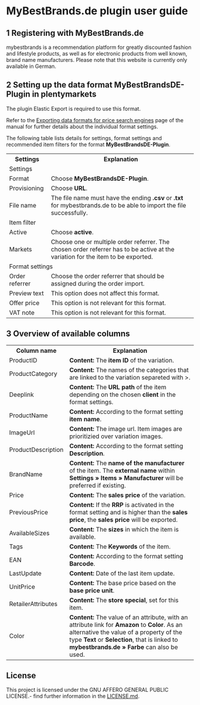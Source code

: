 
# MyBestBrands.de plugin user guide

<div class="container-toc"></div>

## 1 Registering with MyBestBrands.de

mybestbrands is a recommendation platform for greatly discounted fashion and lifestyle products, as well as for electronic products from well known, brand name manufacturers. Please note that this website is currently only available in German.

## 2 Setting up the data format MyBestBrandsDE-Plugin in plentymarkets

The plugin Elastic Export is required to use this format.

Refer to the [Exporting data formats for price search engines](https://knowledge.plentymarkets.com/en/basics/data-exchange/exporting-data#30) page of the manual for further details about the individual format settings.

The following table lists details for settings, format settings and recommended item filters for the format **MyBestBrandsDE-Plugin**.
<table>
    <tr>
        <th>
            Settings
        </th>
        <th>
            Explanation
        </th>
    </tr>
    <tr>
        <td class="th" colspan="2">
            Settings
        </td>
    </tr>
    <tr>
        <td>
            Format
        </td>
        <td>
            Choose <b>MyBestBrandsDE-Plugin</b>.
        </td>        
    </tr>
    <tr>
        <td>
            Provisioning
        </td>
        <td>
            Choose <b>URL</b>.
        </td>        
    </tr>
    <tr>
        <td>
            File name
        </td>
        <td>
            The file name must have the ending <b>.csv</b> or <b>.txt</b> for mybestbrands.de to be able to import the file successfully.
        </td>        
    </tr>
    <tr>
        <td class="th" colspan="2">
            Item filter
        </td>
    </tr>
    <tr>
        <td>
            Active
        </td>
        <td>
            Choose <b>active</b>.
        </td>        
    </tr>
    <tr>
        <td>
            Markets
        </td>
        <td>
            Choose one or multiple order referrer. The chosen order referrer has to be active at the variation for the item to be exported.
        </td>        
    </tr>
    <tr>
        <td class="th" colspan="2">
            Format settings
        </td>
    </tr>
    <tr>
        <td>
            Order referrer
        </td>
        <td>
            Choose the order referrer that should be assigned during the order import.
        </td>        
    </tr>
    <tr>
        <td>
            Preview text
        </td>
        <td>
            This option does not affect this format.
        </td>        
    </tr>
    <tr>
        <td>
            Offer price
        </td>
        <td>
            This option is not relevant for this format.
        </td>        
    </tr>
    <tr>
        <td>
            VAT note
        </td>
        <td>
            This option is not relevant for this format.
        </td>        
    </tr>
</table>

## 3 Overview of available columns

<table>
    <tr>
        <th>
            Column name
        </th>
        <th>
            Explanation
        </th>
    </tr>
    <tr>
        <td>
            ProductID
        </td>
        <td>
            <b>Content:</b> The <b>item ID</b> of the variation.
        </td>        
    </tr>
    <tr>
		<td>
			ProductCategory
		</td>
		<td>
			  <b>Content:</b> The names of the categories that are linked to the variation separeted with >.
		</td>        
	</tr>
	<tr>
		<td>
			Deeplink
		</td>
		<td>
			<b>Content:</b> The <b>URL path</b> of the item depending on the chosen <b>client</b> in the format settings.
		</td>        
	</tr>
	<tr>
		<td>
			ProductName
		</td>
		<td>
			<b>Content:</b> According to the format setting <b>item name</b>.
		</td>        
	</tr>
	<tr>
		<td>
			ImageUrl
		</td>
		<td>
			<b>Content:</b> The image url. Item images are prioritizied over variation images.
		</td>        
	</tr>
	<tr>
		<td>
			ProductDescription
		</td>
		<td>
			<b>Content:</b> According to the format setting <b>Description</b>.
		</td>        
	</tr>
	<tr>
		<td>
			BrandName
		</td>
		<td>
			<b>Content:</b> The <b>name of the manufacturer</b> of the item. The <b>external name</b> within <b>Settings » Items » Manufacturer</b> will be preferred if existing.
		</td>        
	</tr>
	<tr>
		<td>
			Price
		</td>
		<td>
			<b>Content:</b> The <b>sales price</b> of the variation.
		</td>        
	</tr>
	 <tr>
		<td>
			PreviousPrice
		</td>
		<td>
			<b>Content:</b> If the <b>RRP</b> is activated in the format setting and is higher than the <b>sales price</b>, the <b>sales price</b> will be exported.
		</td>        
	</tr>
    <tr>
        <td>
            AvailableSizes
        </td>
        <td>
            <b>Content:</b> The <b>sizes</b> in which the item is available.
        </td>        
    </tr>
    <tr>
        <td>
            Tags
        </td>
        <td>
            <b>Content:</b> The <b>Keywords</b> of the item.
        </td>        
    </tr>
    <tr>
		<td>
			EAN
		</td>
		<td>
			<b>Content:</b> According to the format setting <b>Barcode</b>.
		</td>        
	</tr>
    <tr>
        <td>
            LastUpdate
        </td>
        <td>
            <b>Content:</b> Date of the last item update.
        </td>        
    </tr>
    <tr>
		<td>
			UnitPrice
		</td>
		<td>
			<b>Content:</b> The base price based on the <b>base price unit</b>.
		</td>        
	</tr>
	 <tr>
		<td>
			RetailerAttributes
		</td>
		<td>
			<b>Content:</b> The <b>store special</b>, set for this item.
		</td>        
	</tr>
    <tr>
        <td>
            Color
        </td>
        <td>
            <b>Content:</b> The value of an attribute, with an attribute link for <b>Amazon</b> to  <b>Color</b>. As an alternative the value of a property of the type <b>Text</b> or <b>Selection</b>, that is linked to <b>mybestbrands.de » Farbe</b> can also be used.
        </td>        
    </tr>
</table>

## License

This project is licensed under the GNU AFFERO GENERAL PUBLIC LICENSE.- find further information in the [LICENSE.md](https://github.com/plentymarkets/plugin-elastic-export-rakuten-de/blob/master/LICENSE.md).
